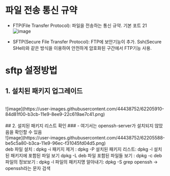 # 파일 전송 통신 규약
- FTP(File Transfer Protocol): 파일을 전송하는 통신 규약. 기본 포트 21
![image](https://user-images.githubusercontent.com/44438752/62205910-84d81f00-b3cb-11e9-8ee9-22c619ae7c41.png)

- SFTP(Secure File Transfer Protocol): FTP에 보안기능이 추가. Ssh(Secure SHell)와 같은 방식을 이용하여 안전하게 암호화된 구간에서 FTP기능 사용. 

# sftp 설정방법
## 1. 설치된 패키지 업그레이드 
<br/>
![image](https://user-images.githubusercontent.com/44438752/62205910-84d81f00-b3cb-11e9-8ee9-22c619ae7c41.png)
<br/><br/>
## 2. 설치된 패키지 리스트 확인
### - 여기서는 openssh-server가 설치되지 않았음을 확인할 수 있음
<br/>
![image](https://user-images.githubusercontent.com/44438752/62205588-be5c5a80-b3ca-11e9-96ec-f31045fd04d5.png)
<br/>
deb 파일 설치 : dpkg -i <file name.deb>
패키지 제거 : dpkg -P <package nae>
설치된 패키지 리스트: dpkg -l
설치된 패키지에 포함된 파일 보기 dpkg -L <package name>
deb 파일 포함된 파일들 보기 : dpkg -c <file name.deb>
deb 파일의 정보보기 : dpkg -l <file name.deb>
파일의 패키지명 알아내기: dpkg -S <file name>
grep openssh -> openssh라는 문자 검색
